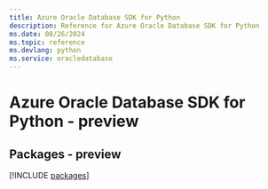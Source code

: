 ```yaml
---
title: Azure Oracle Database SDK for Python
description: Reference for Azure Oracle Database SDK for Python
ms.date: 08/26/2024
ms.topic: reference
ms.devlang: python
ms.service: oracledatabase
---
```

# Azure Oracle Database SDK for Python - preview
## Packages - preview
[!INCLUDE [packages](oracle-database-index.md)]
